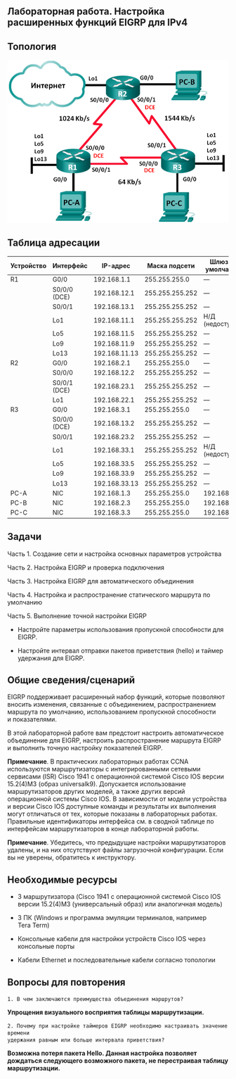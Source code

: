 Лабораторная работа. Настройка расширенных функций EIGRP для IPv4
---------

Топология
---------

![](media/073df55cf8a389967d537a5c28c4e10e.png)

Таблица адресации
---------

| Устройство | Интерфейс    | IP-адрес      | Маска подсети   | Шлюз по умолчанию |
|------------|--------------|---------------|-----------------|-------------------|
| R1         | G0/0         | 192.168.1.1   | 255.255.255.0   | —                 |
|            | S0/0/0 (DCE) | 192.168.12.1  | 255.255.255.252 | —                 |
|            | S0/0/1       | 192.168.13.1  | 255.255.255.252 | —                 |
|            | Lo1          | 192.168.11.1  | 255.255.255.252 | Н/Д (недоступно)  |
|            | Lo5          | 192.168.11.5  | 255.255.255.252 | —                 |
|            | Lo9          | 192.168.11.9  | 255.255.255.252 | —                 |
|            | Lo13         | 192.168.11.13 | 255.255.255.252 | —                 |
| R2         | G0/0         | 192.168.2.1   | 255.255.255.0   | —                 |
|            | S0/0/0       | 192.168.12.2  | 255.255.255.252 | —                 |
|            | S0/0/1 (DCE) | 192.168.23.1  | 255.255.255.252 | —                 |
|            | Lo1          | 192.168.22.1  | 255.255.255.252 | —                 |
| R3         | G0/0         | 192.168.3.1   | 255.255.255.0   | —                 |
|            | S0/0/0 (DCE) | 192.168.13.2  | 255.255.255.252 | —                 |
|            | S0/0/1       | 192.168.23.2  | 255.255.255.252 | —                 |
|            | Lo1          | 192.168.33.1  | 255.255.255.252 | Н/Д (недоступно)  |
|            | Lo5          | 192.168.33.5  | 255.255.255.252 | —                 |
|            | Lo9          | 192.168.33.9  | 255.255.255.252 | —                 |
|            | Lo13         | 192.168.33.13 | 255.255.255.252 | —                 |
| PC-A       | NIC          | 192.168.1.3   | 255.255.255.0   | 192.168.1.1       |
| PC-B       | NIC          | 192.168.2.3   | 255.255.255.0   | 192.168.2.1       |
| PC-C       | NIC          | 192.168.3.3   | 255.255.255.0   | 192.168.3.1       |

Задачи
---------

Часть 1. Создание сети и настройка основных параметров устройства

Часть 2. Настройка EIGRP и проверка подключения

Часть 3. Настройка EIGRP для автоматического объединения

Часть 4. Настройка и распространение статического маршрута по умолчанию

Часть 5. Выполнение точной настройки EIGRP

-   Настройте параметры использования пропускной способности для EIGRP.

-   Настройте интервал отправки пакетов приветствия (hello) и таймер удержания
    для EIGRP.

Общие сведения/сценарий
---------

EIGRP поддерживает расширенный набор функций, которые позволяют вносить
изменения, связанные с объединением, распространением маршрута по умолчанию,
использованием пропускной способности и показателями.

В этой лабораторной работе вам предстоит настроить автоматическое объединение
для EIGRP, настроить распространение маршрута EIGRP и выполнить точную настройку
показателей EIGRP.

**Примечание**. В практических лабораторных работах CCNA используются
маршрутизаторы с интегрированными сетевыми сервисами (ISR) Cisco 1941
с операционной системой Cisco IOS версии 15.2(4)M3 (образ universalk9).
Допускается использование маршрутизаторов других моделей, а также других версий
операционной системы Cisco IOS. В зависимости от модели устройства и версии
Cisco IOS доступные команды и результаты их выполнения могут отличаться от тех,
которые показаны в лабораторных работах. Правильные идентификаторы интерфейса
см. в сводной таблице по интерфейсам маршрутизаторов в конце лабораторной
работы.

**Примечание**. Убедитесь, что предыдущие настройки маршрутизаторов удалены,
и на них отсутствуют файлы загрузочной конфигурации. Если вы не уверены,
обратитесь к инструктору.

Необходимые ресурсы
---------

-   3 маршрутизатора (Cisco 1941 с операционной системой Cisco IOS версии
    15.2(4)M3 (универсальный образ) или аналогичная модель)

-   3 ПК (Windows и программа эмуляции терминалов, например Tera Term)

-   Консольные кабели для настройки устройств Cisco IOS через консольные порты

-   Кабели Ethernet и последовательные кабели согласно топологии

Вопросы для повторения
---------

    1. В чем заключаются преимущества объединения маршрутов?

 **Упрощения визуального восприятия таблицы маршрутизации.**

    2. Почему при настройке таймеров EIGRP необходимо настраивать значение времени
    удержания равным или больше интервала приветствия?

 **Возможна потеря пакета Hello. Данная настройка позволяет дождаться следующего**
 **возможного пакета, не перестраивая таблицу маршрутизации.**